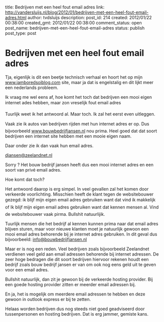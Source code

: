 title: Bedrijven met een heel fout email adres
link: http://vandersluijs.nl/blog/2012/01/bedrijven-met-een-heel-fout-email-adres.html
author: tvdsluijs
description: 
post_id: 214
created: 2012/01/22 00:38:00
created_gmt: 2012/01/22 00:38:00
comment_status: open
post_name: bedrijven-met-een-heel-fout-email-adres
status: publish
post_type: post

# Bedrijven met een heel fout email adres

Tja, eigenlijk is dit een beetje technisch verhaal en hoort het op mijn www.iamboredsoiblog.com site, maar ja dat is engelstalig en dit lijkt meer een nederlands probleem.  
  
Ik vraag me wel eens af, hoe komt het toch dat bedrijven een mooi eigen internet ades hebben, maar zon vreselijk fout email adres  
  
  
Tuurlijk weet ik het antwoord al. Maar toch. Ik zal het eerst even uitleggen.  
  
Vaak zie ik autos van bedrijven rijden met hun internet adres er op. Dus bijvoorbeeld www.bouwbedrijfjansen.nl nou prima. Heel goed dat dat soort bedrijven een internet site hebben met een mooie eigen naam.  
  
Daar onder zie ik dan vaak hun email adres.  
  
djansen@zeelandnet.nl  
  
Sorry ? Het bouw bedrijf jansen heeft dus een mooi internet adres en een soort van privé email adres.  
  
Hoe komt dat toch?  
  
Het antwoord daarop is erg simpel. In veel gevallen zal het komen door verkeerde voorlichting. Misschien heeft de klant tegen de websitebouwer gezegd: ik blijf mijn eigen email adres gebruiken want dat vind ik makkelijk of Ik blijf mijn eigen email adres gebruiken want dat kennen mensen al. Vind de websitebouwer vaak pirma. Bullshit natuurlijik.  
  
Tuurlijk mensen die het bedrijf al kennen kunnen prima naar dat email adres blijven sturen, maar voor nieuwe klanten moet je natuurlijk gewoon een mooi email adres behorende bij je internet adres gebruiken. In dit geval dus bijvoorbeeld: info@bouwbedrijfjansen.nl  
  
Maar er is nog een reden. Veel bedrijven zoals bijvoorbeeld Zeelandnet verdienen veel geld aan email adressen behorende bij internet adressen. De zeer hoge bedragen die dit soort bedrijven hiervoor rekenen houdt een bedrijf zoals bouw bedrijf jansen er van om ook nog eens geld uit te geven voor een email adres.  
  
Bullshit natuurlijk, dan zit je gewoon bij de verkeerde hosting provider. Bij een goede hosting provider zitten er meerder email adressen bij.  
  
En ja, het is mogelijk om meerdere email adressen te hebben en deze gewoon in outlook express er bij te zetten.  
  
Helaas worden bedrijven dus nog steeds niet goed geadviseerd door tussenpersonen en hosting bedrijven. Dat is erg jammer, gemiste kans.